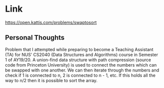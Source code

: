 # Link

https://open.kattis.com/problems/swaptosort

## Personal Thoughts

Problem that I attempted while preparing to become a Teaching Assistant (TA) for NUS' CS2040 (Data Structures and Algorithms) course in Semester 1 of AY19/20. A union-find data structure with path compression (source code from Princeton University) is used to connect the numbers which can be swapped with one another. We can then iterate through the numbers and check if 1 is connected to n, 2 is connected to n - 1, etc. If this holds all the way to n/2 then it is possible to sort the array.

